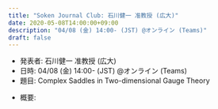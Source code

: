```yaml
---
title: "Soken Journal Club: 石川健一 准教授 (広大)"
date: 2020-05-08T14:00:00+09:00
description: "04/08 (金) 14:00- (JST) @オンライン (Teams)"
draft: false
---
```


- 発表者:
石川健一 准教授 (広大)
- 日時:
04/08 (金) 14:00- (JST) @オンライン (Teams)
- 題目:
Complex Saddles in Two-dimensional Gauge Theory

<!--more-->

- 概要:


